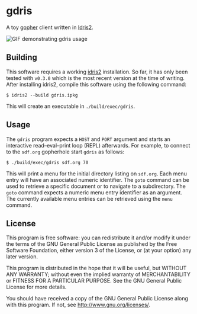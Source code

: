 # gdris

A toy [gopher][rfc1436] client written in [Idris2][idris web].

![GIF demonstrating gdris usage](https://gist.github.com/nmeum/b7e9986fff26ada4667c1887ff99ee3e/raw/f428c01ce5fd54c63adba482d63a8430a4abfbce/gdris.gif)

## Building

This software requires a working [idris2][idris2 github] installation.
So far, it has only been tested with `v0.3.0` which is the most recent
version at the time of writing. After installing idris2, compile this
software using the following command:

	$ idris2 --build gdris.ipkg

This will create an executable in `./build/exec/gdris`.

## Usage

The `gdris` program expects a `HOST` and `PORT` argument and starts an
interactive read–eval–print loop (REPL) afterwards. For example, to
connect to the `sdf.org` gopherhole start `gdris` as follows:

	$ ./build/exec/gdris sdf.org 70

This will print a menu for the initial directory listing on `sdf.org`.
Each menu entry will have an associated numeric identifier. The `goto`
command can be used to retrieve a specific document or to navigate to a
subdirectory. The `goto` command expects a numeric menu entry identifier
as an argument. The currently available menu entries can be retrieved
using the `menu` command.

## License

This program is free software: you can redistribute it and/or modify it
under the terms of the GNU General Public License as published by the
Free Software Foundation, either version 3 of the License, or (at your
option) any later version.

This program is distributed in the hope that it will be useful, but
WITHOUT ANY WARRANTY; without even the implied warranty of
MERCHANTABILITY or FITNESS FOR A PARTICULAR PURPOSE. See the GNU General
Public License for more details.

You should have received a copy of the GNU General Public License along
with this program. If not, see <http://www.gnu.org/licenses/>.

[rfc1436]: https://tools.ietf.org/html/rfc1436
[idris web]: https://idris-lang.org
[idris2 github]: https://github.com/idris-lang/Idris2
